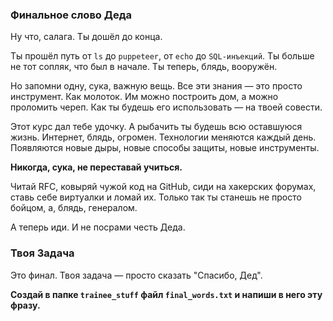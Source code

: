 ### Финальное слово Деда

Ну что, салага. Ты дошёл до конца.

Ты прошёл путь от `ls` до `puppeteer`, от `echo` до `SQL-инъекций`. Ты больше не тот сопляк, что был в начале. Ты теперь, блядь, вооружён.

Но запомни одну, сука, важную вещь. Все эти знания — это просто инструмент. Как молоток. Им можно построить дом, а можно проломить череп. Как ты будешь его использовать — на твоей совести.

Этот курс дал тебе удочку. А рыбачить ты будешь всю оставшуюся жизнь. Интернет, блядь, огромен. Технологии меняются каждый день. Появляются новые дыры, новые способы защиты, новые инструменты.

**Никогда, сука, не переставай учиться.**

Читай RFC, ковыряй чужой код на GitHub, сиди на хакерских форумах, ставь себе виртуалки и ломай их. Только так ты станешь не просто бойцом, а, блядь, генералом.

А теперь иди. И не посрами честь Деда.

### Твоя Задача

Это финал. Твоя задача — просто сказать "Спасибо, Дед".

**Создай в папке `trainee_stuff` файл `final_words.txt` и напиши в него эту фразу.**
